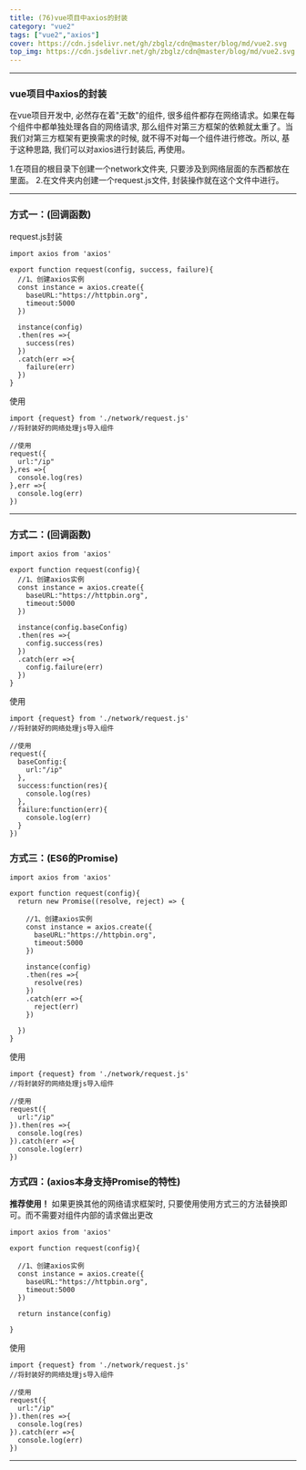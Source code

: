 ```yaml
---
title: (76)vue项目中axios的封装
category: "vue2"
tags: ["vue2","axios"]
cover: https://cdn.jsdelivr.net/gh/zbglz/cdn@master/blog/md/vue2.svg
top_img: https://cdn.jsdelivr.net/gh/zbglz/cdn@master/blog/md/vue2.svg
---
```


***

### vue项目中axios的封装

在vue项目开发中, 必然存在着"无数"的组件, 很多组件都存在网络请求。如果在每个组件中都单独处理各自的网络请求, 那么组件对第三方框架的依赖就太重了。当我们对第三方框架有更换需求的时候, 就不得不对每一个组件进行修改。所以, 基于这种思路, 我们可以对axios进行封装后, 再使用。


1.在项目的根目录下创建一个network文件夹, 只要涉及到网络层面的东西都放在里面。
2.在文件夹内创建一个request.js文件, 封装操作就在这个文件中进行。

***

### 方式一：(回调函数)

request.js封装


    import axios from 'axios'
    
    export function request(config, success, failure){
      //1、创建axios实例
      const instance = axios.create({
        baseURL:"https://httpbin.org",
        timeout:5000
      })
      
      instance(config)
      .then(res =>{
        success(res)
      })
      .catch(err =>{
        failure(err)
      })
    }


使用


    import {request} from './network/request.js'
    //将封装好的网络处理js导入组件
    
    //使用
    request({
      url:"/ip"
    },res =>{
      console.log(res)
    },err =>{
      console.log(err)
    })


***


### 方式二：(回调函数)


    import axios from 'axios'
    
    export function request(config){
      //1、创建axios实例
      const instance = axios.create({
        baseURL:"https://httpbin.org",
        timeout:5000
      })
      
      instance(config.baseConfig)
      .then(res =>{
        config.success(res)
      })
      .catch(err =>{
        config.failure(err)
      })
    }


使用


    import {request} from './network/request.js'
    //将封装好的网络处理js导入组件
    
    //使用
    request({
      baseConfig:{
        url:"/ip"
      },
      success:function(res){
        console.log(res)
      },
      failure:function(err){
        console.log(err)
      }
    })


### 方式三：(ES6的Promise)


    import axios from 'axios'
    
    export function request(config){
      return new Promise((resolve, reject) => {
        
        //1、创建axios实例
        const instance = axios.create({
          baseURL:"https://httpbin.org",
          timeout:5000
        })
        
        instance(config)
        .then(res =>{
          resolve(res)
        })
        .catch(err =>{
          reject(err)
        })
        
      })
    }


使用


    import {request} from './network/request.js'
    //将封装好的网络处理js导入组件
    
    //使用
    request({
      url:"/ip"
    }).then(res =>{
      console.log(res)
    }).catch(err =>{
      console.log(err)
    })


### 方式四：(axios本身支持Promise的特性)

**推荐使用！**
如果更换其他的网络请求框架时, 只要使用使用方式三的方法替换即可。而不需要对组件内部的请求做出更改


    import axios from 'axios'
    
    export function request(config){
    
      //1、创建axios实例
      const instance = axios.create({
        baseURL:"https://httpbin.org",
        timeout:5000
      })
      
      return instance(config)
        
    }


使用


    import {request} from './network/request.js'
    //将封装好的网络处理js导入组件
    
    //使用
    request({
      url:"/ip"
    }).then(res =>{
      console.log(res)
    }).catch(err =>{
      console.log(err)
    })


***